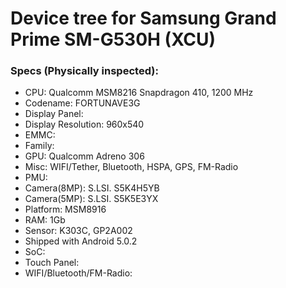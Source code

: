 # Device tree for Samsung Grand Prime SM-G530H (XCU)

### Specs (Physically inspected):
  - CPU: Qualcomm MSM8216 Snapdragon 410, 1200 MHz
  - Codename: FORTUNAVE3G
  - Display Panel:
  - Display Resolution: 960x540
  - EMMC:
  - Family:
  - GPU: Qualcomm Adreno 306
  - Misc: WIFI/Tether, Bluetooth, HSPA, GPS, FM-Radio
  - PMU:
  - Camera(8MP): S.LSI. S5K4H5YB
  - Camera(5MP): S.LSI. S5K5E3YX
  - Platform: MSM8916
  - RAM: 1Gb
  - Sensor: K303C, GP2A002
  - Shipped with Android 5.0.2
  - SoC:
  - Touch Panel:
  - WIFI/Bluetooth/FM-Radio:
